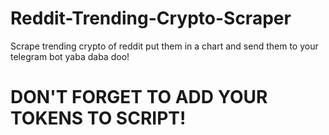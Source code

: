 # Reddit-Trending-Crypto-Scraper
Scrape trending crypto of reddit put them in a chart and send them to your telegram bot yaba daba doo!

# DON'T FORGET TO ADD YOUR TOKENS TO SCRIPT!
